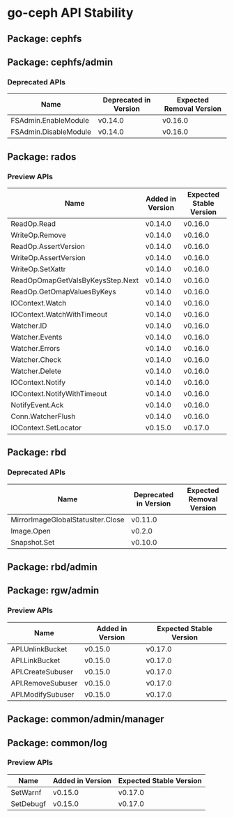 <!-- GENERATED FILE: DO NOT EDIT DIRECTLY -->

# go-ceph API Stability

## Package: cephfs

## Package: cephfs/admin

### Deprecated APIs

Name | Deprecated in Version | Expected Removal Version | 
---- | --------------------- | ------------------------ | 
FSAdmin.EnableModule | v0.14.0 | v0.16.0 | 
FSAdmin.DisableModule | v0.14.0 | v0.16.0 | 

## Package: rados

### Preview APIs

Name | Added in Version | Expected Stable Version | 
---- | ---------------- | ----------------------- | 
ReadOp.Read | v0.14.0 | v0.16.0 | 
WriteOp.Remove | v0.14.0 | v0.16.0 | 
ReadOp.AssertVersion | v0.14.0 | v0.16.0 | 
WriteOp.AssertVersion | v0.14.0 | v0.16.0 | 
WriteOp.SetXattr | v0.14.0 | v0.16.0 | 
ReadOpOmapGetValsByKeysStep.Next | v0.14.0 | v0.16.0 | 
ReadOp.GetOmapValuesByKeys | v0.14.0 | v0.16.0 | 
IOContext.Watch | v0.14.0 | v0.16.0 | 
IOContext.WatchWithTimeout | v0.14.0 | v0.16.0 | 
Watcher.ID | v0.14.0 | v0.16.0 | 
Watcher.Events | v0.14.0 | v0.16.0 | 
Watcher.Errors | v0.14.0 | v0.16.0 | 
Watcher.Check | v0.14.0 | v0.16.0 | 
Watcher.Delete | v0.14.0 | v0.16.0 | 
IOContext.Notify | v0.14.0 | v0.16.0 | 
IOContext.NotifyWithTimeout | v0.14.0 | v0.16.0 | 
NotifyEvent.Ack | v0.14.0 | v0.16.0 | 
Conn.WatcherFlush | v0.14.0 | v0.16.0 | 
IOContext.SetLocator | v0.15.0 | v0.17.0 | 

## Package: rbd

### Deprecated APIs

Name | Deprecated in Version | Expected Removal Version | 
---- | --------------------- | ------------------------ | 
MirrorImageGlobalStatusIter.Close | v0.11.0 |  | 
Image.Open | v0.2.0 |  | 
Snapshot.Set | v0.10.0 |  | 

## Package: rbd/admin

## Package: rgw/admin

### Preview APIs

Name | Added in Version | Expected Stable Version | 
---- | ---------------- | ----------------------- | 
API.UnlinkBucket | v0.15.0 | v0.17.0 | 
API.LinkBucket | v0.15.0 | v0.17.0 | 
API.CreateSubuser | v0.15.0 | v0.17.0 | 
API.RemoveSubuser | v0.15.0 | v0.17.0 | 
API.ModifySubuser | v0.15.0 | v0.17.0 | 

## Package: common/admin/manager

## Package: common/log

### Preview APIs

Name | Added in Version | Expected Stable Version | 
---- | ---------------- | ----------------------- | 
SetWarnf | v0.15.0 | v0.17.0 | 
SetDebugf | v0.15.0 | v0.17.0 | 

